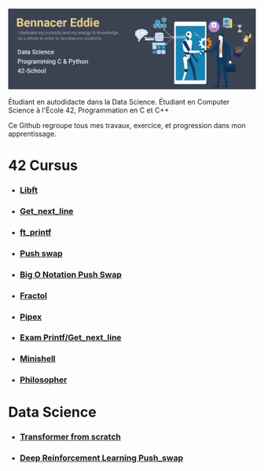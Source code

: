 ![Banner.png](Banner.png)

Étudiant en autodidacte dans la Data Science.
Étudiant en Computer Science à l'École 42, Programmation en C et C++


Ce Github regroupe tous mes travaux, exercice, et progression dans mon apprentissage.

# 42 Cursus
- ### [Libft](https://github.com/widium/libft)
- ### [Get_next_line](https://github.com/widium/get_next_line)
- ### [ft_printf](https://github.com/widium/printf)
- ### [Push swap](https://github.com/widium/push_swap)
- ### [Big O Notation Push Swap](https://github.com/widium/big_O_notations_push_swap)
- ### [Fractol](https://github.com/widium/fractol)
- ### [Pipex](https://github.com/widium/pipex)
- ### [Exam Printf/Get_next_line](https://github.com/widium/exam_00)
- ### [Minishell](https://github.com/widium/Minishell)
- ### [Philosopher](https://github.com/widium/Philosopher)
# Data Science
- ### [Transformer from scratch](https://github.com/widium/Transformer)
- ### [Deep Reinforcement Learning Push_swap](https://github.com/widium/RL_push_swap)
